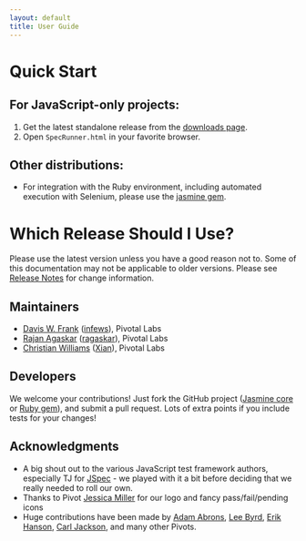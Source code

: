 ```yaml
---
layout: default
title: User Guide
---
```


# Quick Start

## For JavaScript-only projects:
1. Get the latest standalone release from the [downloads page](download.html).
2. Open `SpecRunner.html` in your favorite browser.

## Other distributions:
* For integration with the Ruby environment, including automated execution with Selenium, please use the [jasmine gem](gem.html).

# Which Release Should I Use?

Please use the latest version unless you have a good reason not to. Some of this documentation may not be applicable to older versions. Please see [Release Notes](release-notes.html) for change information.

## Maintainers
* [Davis W. Frank](mailto:dwfrank@pivotallabs.com) ([infews](http://github.com/infews)), Pivotal Labs
* [Rajan Agaskar](mailto:rajan@pivotallabs.com) ([ragaskar](http://github.com/ragaskar)), Pivotal Labs
* [Christian Williams](mailto:xian@pivotallabs.com) ([Xian](http://github.com/Xian)), Pivotal Labs

## Developers
We welcome your contributions! Just fork the GitHub project ([Jasmine core](http://github.com/pivotal/jasmine) or
[Ruby gem](http://github.com/pivotal/jasmine-gem)), and submit a pull request. Lots of extra points if you include
tests for your changes!

## Acknowledgments
* A big shout out to the various JavaScript test framework authors, especially TJ for [JSpec](http://github.com/visionmedia/jspec/tree/master) - we played with it a bit before deciding that we really needed to roll our own.
* Thanks to Pivot [Jessica Miller](http://www.jessicamillerworks.com/) for our logo and fancy pass/fail/pending icons
* Huge contributions have been made by [Adam Abrons](mailto:adam@pivotallabs.com), [Lee Byrd](mailto:lee@pivotallabs.com), [Erik Hanson](mailto:erik@pivotallabs.com), [Carl Jackson](mailto:carl@pivotallabs.com), and many other Pivots.

